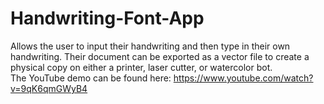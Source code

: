 # Handwriting-Font-App
Allows the user to input their handwriting and then type in their own handwriting. Their document can be exported as a vector file to create a physical copy on either a printer, laser cutter, or watercolor bot.
<br>
The YouTube demo can be found here: <a href="https://www.youtube.com/watch?v=9qK6qmGWyB4" target="_blank">https://www.youtube.com/watch?v=9qK6qmGWyB4</a>
